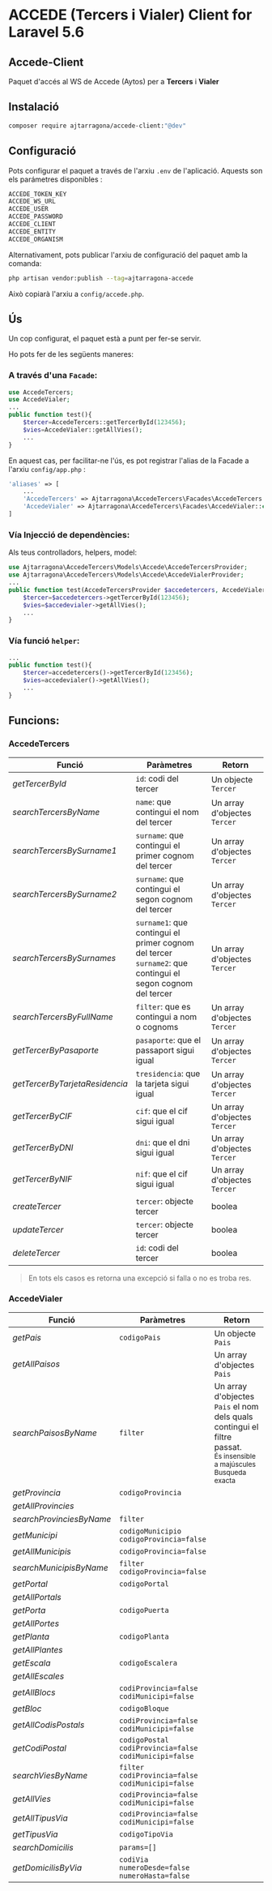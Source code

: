 # ACCEDE (Tercers i Vialer) Client for Laravel 5.6

## Accede-Client

Paquet d'accés al WS de Accede (Aytos) per a **Tercers** i **Vialer**


## Instalació

```bash
composer require ajtarragona/accede-client:"@dev"
```

## Configuració

Pots configurar el paquet a través de l'arxiu `.env` de l'aplicació. Aquests son els parámetres disponibles :
```bash
ACCEDE_TOKEN_KEY 
ACCEDE_WS_URL 
ACCEDE_USER 
ACCEDE_PASSWORD 
ACCEDE_CLIENT 
ACCEDE_ENTITY 
ACCEDE_ORGANISM 
```
Alternativament, pots publicar l'arxiu de configuració del paquet amb la comanda:

```bash
php artisan vendor:publish --tag=ajtarragona-accede
```

Això copiarà l'arxiu a `config/accede.php`.



## Ús

Un cop configurat, el paquet està a punt per fer-se servir. 

Ho pots fer de les següents maneres:

### A través d'una `Facade`:

```php
use AccedeTercers;
use AccedeVialer;
...
public function test(){
	$tercer=AccedeTercers::getTercerById(123456);
	$vies=AccedeVialer::getAllVies();
	...
}
```
En aquest cas, per facilitar-ne l'ús, es pot registrar l'alias de la Facade a l'arxiu `config/app.php` :

```php
'aliases' => [
	...
	'AccedeTercers' => Ajtarragona\AccedeTercers\Facades\AccedeTercers::class,
	'AccedeVialer' => Ajtarragona\AccedeTercers\Facades\AccedeVialer::class
]

```

### Vía Injecció de dependències:

Als teus controlladors, helpers, model:

```php
use Ajtarragona\AccedeTercers\Models\Accede\AccedeTercersProvider;
use Ajtarragona\AccedeTercers\Models\Accede\AccedeVialerProvider;
...
public function test(AccedeTercersProvider $accedetercers, AccedeVialerProvider $accedevialer){
	$tercer=$accedetercers->getTercerById(123456);
	$vies=$accedevialer->getAllVies();
	...
}
```

### Vía funció `helper`:
```php
...
public function test(){
	$tercer=accedetercers()->getTercerById(123456);
	$vies=accedevialer()->getAllVies();
	...
}
```


## Funcions:

### AccedeTercers
Funció | Paràmetres | Retorn 
--- | --- | --- 
*getTercerById* | `id`: codi del tercer| Un objecte `Tercer` 
*searchTercersByName* | `name`: que contingui el nom del tercer | Un array d'objectes `Tercer`
*searchTercersBySurname1* | `surname`: que contingui el primer cognom del tercer | Un array d'objectes `Tercer`
*searchTercersBySurname2* | `surname`: que contingui el segon cognom del tercer | Un array d'objectes `Tercer`
*searchTercersBySurnames* | `surname1`: que contingui el primer cognom del tercer<br/>`surname2`: que contingui el segon cognom del tercer | Un array d'objectes `Tercer`
*searchTercersByFullName* | `filter`: que es contingui a nom o cognoms | Un array d'objectes `Tercer`
*getTercerByPasaporte* | `pasaporte`: que el passaport sigui igual | Un array d'objectes `Tercer`
*getTercerByTarjetaResidencia* | `tresidencia`: que la tarjeta sigui igual | Un array d'objectes `Tercer`
*getTercerByCIF* | `cif`: que el cif sigui igual | Un array d'objectes `Tercer`
*getTercerByDNI* | `dni`: que el dni sigui igual | Un array d'objectes `Tercer`
*getTercerByNIF* | `nif`: que el cif sigui igual | Un array d'objectes `Tercer`
*createTercer* | `tercer`: objecte tercer | boolea
*updateTercer* | `tercer`: objecte tercer | boolea
*deleteTercer* | `id`: codi del tercer | boolea

> En tots els casos es retorna una excepció si falla o no es troba res.


### AccedeVialer
Funció | Paràmetres | Retorn 
--- | --- | --- 
*getPais* | `codigoPais` | Un objecte `Pais`
*getAllPaisos* | | Un array d'objectes `Pais`
*searchPaisosByName* | `filter` | Un array d'objectes `Pais` el nom dels quals contingui el filtre passat. <br/><small>És insensible a majúscules</small> <br> <small>Busqueda exacta</small>
*getProvincia* | `codigoProvincia` |
*getAllProvincies* | |
*searchProvinciesByName* | `filter` |
*getMunicipi* | `codigoMunicipio`<br/>`codigoProvincia=false` |
*getAllMunicipis* | `codigoProvincia=false` |
*searchMunicipisByName* | `filter`<br/>`codigoProvincia=false` |
*getPortal* | `codigoPortal` |
*getAllPortals* | |
*getPorta* | `codigoPuerta` |
*getAllPortes* | |
*getPlanta* | `codigoPlanta` |
*getAllPlantes* | |
*getEscala* | `codigoEscalera` |
*getAllEscales* | |
*getAllBlocs* |  `codiProvincia=false`<br/>`codiMunicipi=false` |
*getBloc* | `codigoBloque` |
*getAllCodisPostals* | `codiProvincia=false`<br/> `codiMunicipi=false` |
*getCodiPostal* | `codigoPostal`<br/> `codiProvincia=false`<br/> `codiMunicipi=false` |
*searchViesByName* | `filter`<br/> `codiProvincia=false`<br/> `codiMunicipi=false` |
*getAllVies* | `codiProvincia=false`<br/> `codiMunicipi=false` |
*getAllTipusVia* | `codiProvincia=false`<br/> `codiMunicipi=false` |
*getTipusVia* |  `codigoTipoVia` |
*searchDomicilis* | `params=[]` |
*getDomicilisByVia* | `codiVia`<br/>`numeroDesde=false`<br/>`numeroHasta=false` |

